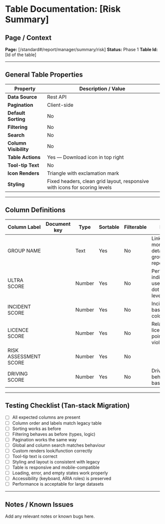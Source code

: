 # Table Documentation: [Risk Summary]

## Page / Context
**Page:** [/standard#/report/manager/summary/risk]
**Status:** Phase 1
**Table Id:** [Id of the table]

---

## General Table Properties

| Property             | Description / Value |
|----------------------|---------------------|
| **Data Source**      | Rest API |
| **Pagination**       | Client-side |
| **Default Sorting**  | No |
| **Filtering**        | No |
| **Search**           | No |
| **Column Visibility**| No |
| **Table Actions**    | Yes — Download icon in top right |
| **Tool-tip Text**    | No |
| **Icon Renders**     | Triangle with exclamation mark |
| **Styling**          | Fixed headers, clean grid layout, responsive with icons for scoring levels |

---

## Column Definitions

| Column Label             | Document key             | Type     | Sortable | Filterable | Notes                                                  |
|--------------------------|--------------------------|----------|----------|------------|--------------------------------------------------------|
| GROUP NAME               |                          | Text     | Yes      | No         | Links to more detailed group reports          |
| ULTRA SCORE              |                          | Number   | Yes      | No         | Performance indicator; uses colored dot (risk level)   |
| INCIDENT SCORE           |                          | Number   | Yes      | No         | Incident-based risk; color-coded                       |
| LICENCE SCORE            |                          | Number   | Yes      | No         | Related to licence points or violations                |
| RISK ASSESSMENT SCORE    |                          | Number   | Yes      | No         |                                   |
| DRIVING SCORE            |                          | Number   | Yes      | No         | Driving behavior-based score                           |

---

## Testing Checklist (Tan-stack Migration)

- [ ] All expected columns are present
- [ ] Column order and labels match legacy table
- [ ] Sorting works as before
- [ ] Filtering behaves as before (types, logic)
- [ ] Pagination works the same way
- [ ] Global and column search matches behaviour
- [ ] Custom renders look/function correctly
- [ ] Tool-tip text is correct
- [ ] Styling and layout is consistent with legacy
- [ ] Table is responsive and mobile-compatible
- [ ] Loading, error, and empty states work properly
- [ ] Accessibility (keyboard, ARIA roles) is preserved
- [ ] Performance is acceptable for large datasets

---

## Notes / Known Issues

Add any relevant notes or known bugs here.
